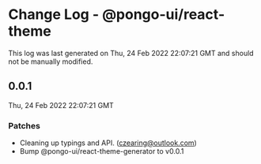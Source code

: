 # Change Log - @pongo-ui/react-theme

This log was last generated on Thu, 24 Feb 2022 22:07:21 GMT and should not be manually modified.

<!-- Start content -->

## 0.0.1

Thu, 24 Feb 2022 22:07:21 GMT

### Patches

- Cleaning up typings and API. (czearing@outlook.com)
- Bump @pongo-ui/react-theme-generator to v0.0.1
